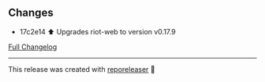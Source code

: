 ## Changes

- 17c2e14 :arrow_up: Upgrades riot-web to version v0.17.9 

[Full Changelog][changelog]

***

This release was created with [reporeleaser][reporeleaser] :tada:

[reporeleaser]: https://pypi.org/project/reporeleaser/
[changelog]: https://github.com/hassio-addons/addon-matrix/compare/v0.1.1...v0.1.2